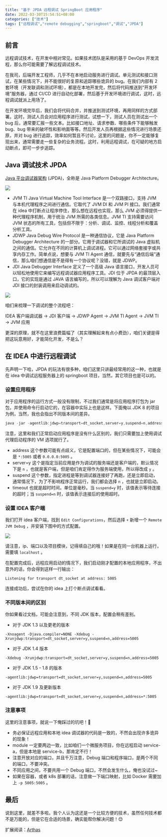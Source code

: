 ```yaml
---
title: "基于 JPDA 远程调试 SpringBoot 应用程序"
date: 2022-03-30T15:54:51+08:00
categories: ["技术"]
tags: ["远程调试","remote debugging","springboot","调试","JPDA"]
---
```


## 前言

远程调试技术，在开发中相对常见。如果技术团队是采用的基于 DevOps 开发流程，那么你可能需要了解远程调试技术。

在我司，后端开发工程师，几乎不在本地启动服务进行调试。单元测试和接口测试，在某些情况下，并不能很好的复原和追踪哪些诡异的 bug。在我们内部有 2 套环境（开发联调和测试环境），都是在本地开发完，然后将代码推送到“开发环境”服务器，通过 CI/CD 进行自动化部署，然后基于开发环境进行调试，这时，远程调试就派上用场了。

在开发环境完毕后，我们会将代码合并，并推送到测试环境，再用同样的方式部署。这时，测试人员会对应用程序进行测试，试想一下，测试人员在测试出一个 bug 后，通常要汇报一些文本。比如接口地址、请求参数、哪些条件下能够触发 bug、bug 带来的破坏性和影响面等等。然后开发人员再根据这些情况进行场景还原，并对 bug 进行追踪，效率如何暂且不讨论，这里的问题是，你不一定能够复现出来，通常需要走一些复杂的业务流程。这时，利用远程调试，在可疑的地方启动断点，即可一步步追踪。

## Java 调试技术 JPDA

[Java 平台调试器架构](https://docs.oracle.com/javase/8/docs/technotes/guides/jpda/) (JPDA)，全称是 Java Platform Debugger Architecture。

![](/images/articles/2022/remote-debugging-spring-boot-application/001.png)

* JVM TI
	Java Virtual Machine Tool Interface 是一个双路接口，支持 JVM 与本机代理程序之间进行通信。它取代了 JVM DI 和 JVM PI 接口。我们通常在 idea 中打断点让程序停住，那么想在远程也实现，那么 JVM 必须得提供一种代理程序机制，用于统治 JVM 所需的各类信息。JVM TI 支持需要访问 JVM 状态的所有工具，包括但不限于：分析、调试、监控、线程分析和覆盖分析工具。
* JDWP
	Java Debug Wire Protocol 是一种通信协议，它是 Java Platform Debugger Architecture 的一部分。它用于调试器和它所调试的 Java 虚拟机之间的通信。它允许在不同的计算机上调试进程。它可以通过网络套接字或共享内存工作。简单点说，想要与 JVM TI Agent 通信，就要先与“通信后端”通信，那么咱们想通信是不是得有一个协议呢？没错，就是 JDWP。
* JDI
	Java Debugger Interface 定义了一个高级 Java 语言接口，开发人员可以轻松地使用它来编写远程调试器应用程序工具。JDI 位于 JPDA 的最顶层入口，它的实现是通过 JAVA 语言编写的，所以可以理解为 Java 调试客户端对 JDI 接口的封装调用来启动调试的。

![](/images/articles/2022/remote-debugging-spring-boot-application/002.png)

咱们来梳理一下调试的整个流程吧：

IDEA 客户端调试器 -> JDI 客户端 -> JDWP Agent -> JVM TI Agent -> JVM TI -> JVM 应用

更深的原理，就不在这里浪费篇幅了（其实理解起来有点小费劲），咱们关键是得把这玩意用好，才能简化开发，不是么？

## 在 IDEA 中进行远程调试

先声明一下哈，JPDA 的玩法有很多种，咱们这里只讲最经常用的这一种，也就是在 idea 中调试远程服务器上的 springboot 项目，当然，其它项目也是可以的。

### 设置应用程序

对于应用程序的运行方式一般没有限制，不过我们通常是将应用程序打包为 jar 包，并使用命令行启动它的，在容器中实际上也是这样。下面俺以 JDK 8 的项目为例，当然，我也会指出不同版本间的差异。

```java
java -jar -agentlib:jdwp=transport=dt_socket,server=y,suspend=n,address=5005 remote-debug.jar
```
注意，这里和我们正常启动应用程序是没有什么区别的，我们只需要加上使用调试代理启动程序的 VM 选项就行了。

* address 这个参数可能有点歧义，它是配置端口的，但在某些情况下，可能会是 `*:5005` 或者 `0.0.0.0:5005` 。
* server=y 这个是指定当前应用是作为调试的服务端还是客户端的，默认情况下是 `n` ，也就是客户端，但是咱们肯定得作为服务端使用，所以得改成 `y` 。
* suspend 这个参数，指定进程是等到调试器连接好了再跑，还是立即启动，通常情况下，为了不影响程序正常运行，我们都会选择 `n` ，也就是立即启动。
* timeout 也就是超时时间，单位是毫秒。当 `suspend=y` 时，该值表示等待连接的超时；当 `suspend=n` 时，该值表示连接后的使用超时。

### 设置 IDEA 客户端

我们打开 idea 客户端，找到 `Edit Configurations`，然后选择 `+` 新增一个 `Remote JVM Debug` ，并安装下图中的方式配置。

![](/images/articles/2022/remote-debugging-spring-boot-application/003.png)

请注意，ip、端口以及项目模块，记得填自己的哦！如果是在同一台机器上运行，需要填 `localhost` 。

在配置完成后，远程应用启动的情况下，我们启动刚才配置的本地应用程序，不出意外的话，你会得到这样一行输出：

```
Listening for transport dt_socket at address: 5005
```

连接成功后，尝试在你的 idea 上打个断点调试看看。

### 不同版本间的区别

你如果看过文档，可能会注意到，不同 JDK 版本，配置会稍有差别。

* 对于 JDK 1.3 以及更老的版本

```
-Xnoagent -Djava.compiler=NONE -Xdebug -Xrunjdwp:transport=dt_socket,server=y,suspend=n,address=5005
```

* 对于 JDK 1.4 版本

```
-Xdebug -Xrunjdwp:transport=dt_socket,server=y,suspend=n,address=5005
```

* 对于 JDK 1.5 - 1.8 的版本

```
-agentlib:jdwp=transport=dt_socket,server=y,suspend=n,address=5005
```

* 对于 JDK 1.9 及更新版本

```
-agentlib:jdwp=transport=dt_socket,server=y,suspend=n,address=*:5005
```

### 注意事项

这里的注意事项，就说一下俺踩过的坑吧！🥲

* 务必保证远程应用和本地 idea 调试器的代码是一致的，不然会出现许多诡异的现象！
* module 一定要两边一致，比如咱们一个微服务项目，你在远程启动 service-a，但是本地是 service-b，那肯定不行！
* 注意开放对应的端口，并且千万注意，Debug 端口和程序端口，是两个不同的端口，不要冲突。
* 不同应用之间，不要共用一个 Debug 端口，不然会发生什么，俺也没试过~
* 如果在容器，或者 k8s 部署的话，注意做一下端口映射，比如 Docker 需要加上 `-p 5005:5005` 。

## 最后

说到这里，就差不多啦。我个人认为这还是一个比较方便的技术，虽然任何技术都不是万能的，但是它在合适的场景，确实能帮你解决问题！😊

扩展阅读：[Arthas](https://arthas.aliyun.com/doc/)
